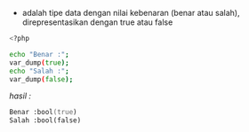 - adalah tipe data dengan nilai kebenaran (benar atau salah), direpresentasikan dengan true atau false

```zsh
<?php

echo "Benar :";
var_dump(true);
echo "Salah :";
var_dump(false);
```

_hasil :_

```zsh
Benar :bool(true)
Salah :bool(false)
```

